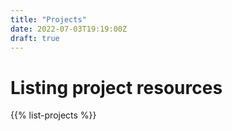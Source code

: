 ```yaml
---
title: "Projects"
date: 2022-07-03T19:19:00Z
draft: true
---
```

# Listing project resources
{{% list-projects %}}
